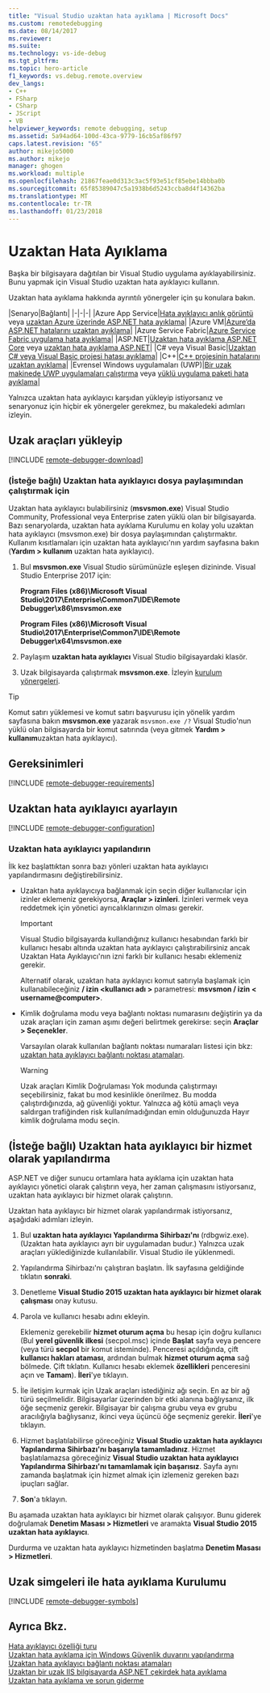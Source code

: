 ```yaml
---
title: "Visual Studio uzaktan hata ayıklama | Microsoft Docs"
ms.custom: remotedebugging
ms.date: 08/14/2017
ms.reviewer: 
ms.suite: 
ms.technology: vs-ide-debug
ms.tgt_pltfrm: 
ms.topic: hero-article
f1_keywords: vs.debug.remote.overview
dev_langs:
- C++
- FSharp
- CSharp
- JScript
- VB
helpviewer_keywords: remote debugging, setup
ms.assetid: 5a94ad64-100d-43ca-9779-16cb5af86f97
caps.latest.revision: "65"
author: mikejo5000
ms.author: mikejo
manager: ghogen
ms.workload: multiple
ms.openlocfilehash: 21867feae0d313c3ac5f93e51cf85ebe14bbba0b
ms.sourcegitcommit: 65f85389047c5a1938b6d5243ccba8d4f14362ba
ms.translationtype: MT
ms.contentlocale: tr-TR
ms.lasthandoff: 01/23/2018
---
```

# <a name="remote-debugging"></a>Uzaktan Hata Ayıklama
Başka bir bilgisayara dağıtılan bir Visual Studio uygulama ayıklayabilirsiniz. Bunu yapmak için Visual Studio uzaktan hata ayıklayıcı kullanın.

Uzaktan hata ayıklama hakkında ayrıntılı yönergeler için şu konulara bakın.

|Senaryo|Bağlantı|
|-|-|-|
|Azure App Service|[Hata ayıklayıcı anlık görüntü](../debugger/debug-live-azure-applications.md) veya [uzaktan Azure üzerinde ASP.NET hata ayıklama](../debugger/remote-debugging-azure.md)|
|Azure VM|[Azure’da ASP.NET hatalarını uzaktan ayıklama](../debugger/remote-debugging-azure.md)|
|Azure Service Fabric|[Azure Service Fabric uygulama hata ayıklama](/azure/service-fabric/service-fabric-debugging-your-application#debug-a-remote-service-fabric-application)|
|ASP.NET|[Uzaktan hata ayıklama ASP.NET Core](../debugger/remote-debugging-aspnet-on-a-remote-iis-computer.md) veya [uzaktan hata ayıklama ASP.NET](../debugger/remote-debugging-aspnet-on-a-remote-iis-7-5-computer.md)|
|C# veya Visual Basic|[Uzaktan C# veya Visual Basic projesi hatası ayıklama](../debugger/remote-debugging-csharp.md)|
|C++|[C++ projesinin hatalarını uzaktan ayıklama](../debugger/remote-debugging-cpp.md)|
|Evrensel Windows uygulamaları (UWP)|[Bir uzak makinede UWP uygulamaları çalıştırma](../debugger/run-windows-store-apps-on-a-remote-machine.md) veya [yüklü uygulama paketi hata ayıklama](../debugger/debug-installed-app-package.md)|

Yalnızca uzaktan hata ayıklayıcı karşıdan yükleyip istiyorsanız ve senaryonuz için hiçbir ek yönergeler gerekmez, bu makaledeki adımları izleyin.
  
## <a name="download-and-install-the-remote-tools"></a>Uzak araçları yükleyip  

[!INCLUDE [remote-debugger-download](../debugger/includes/remote-debugger-download.md)]

### <a name="fileshare_msvsmon"></a>(İsteğe bağlı) Uzaktan hata ayıklayıcı dosya paylaşımından çalıştırmak için

Uzaktan hata ayıklayıcı bulabilirsiniz (**msvsmon.exe**) Visual Studio Community, Professional veya Enterprise zaten yüklü olan bir bilgisayarda. Bazı senaryolarda, uzaktan hata ayıklama Kurulumu en kolay yolu uzaktan hata ayıklayıcı (msvsmon.exe) bir dosya paylaşımından çalıştırmaktır. Kullanım kısıtlamaları için uzaktan hata ayıklayıcı'nın yardım sayfasına bakın (**Yardım > kullanım** uzaktan hata ayıklayıcı).

1. Bul **msvsmon.exe** Visual Studio sürümünüzle eşleşen dizininde. Visual Studio Enterprise 2017 için:

      **Program Files (x86)\Microsoft Visual Studio\2017\Enterprise\Common7\IDE\Remote Debugger\x86\msvsmon.exe**
      
      **Program Files (x86)\Microsoft Visual Studio\2017\Enterprise\Common7\IDE\Remote Debugger\x64\msvsmon.exe**

2. Paylaşım **uzaktan hata ayıklayıcı** Visual Studio bilgisayardaki klasör.

3. Uzak bilgisayarda çalıştırmak **msvsmon.exe**. İzleyin [kurulum yönergeleri](#bkmk_setup).

> [!TIP] 
> Komut satırı yüklemesi ve komut satırı başvurusu için yönelik yardım sayfasına bakın **msvsmon.exe** yazarak ``msvsmon.exe /?`` Visual Studio'nun yüklü olan bilgisayarda bir komut satırında (veya gitmek **Yardım > kullanım**uzaktan hata ayıklayıcı).
  
## <a name="requirements_msvsmon"></a>Gereksinimleri

[!INCLUDE [remote-debugger-requirements](../debugger/includes/remote-debugger-requirements.md)]
  
## <a name="set-up-the-remote-debugger"></a>Uzaktan hata ayıklayıcı ayarlayın  

[!INCLUDE [remote-debugger-configuration](../debugger/includes/remote-debugger-configuration.md)]

### <a name="configure_msvsmon"></a>Uzaktan hata ayıklayıcı yapılandırın  
İlk kez başlattıktan sonra bazı yönleri uzaktan hata ayıklayıcı yapılandırmasını değiştirebilirsiniz.
  
-   Uzaktan hata ayıklayıcıya bağlanmak için seçin diğer kullanıcılar için izinler eklemeniz gerekiyorsa, **Araçlar > izinleri**. İzinleri vermek veya reddetmek için yönetici ayrıcalıklarınızın olması gerekir.

     > [!IMPORTANT] 
     > Visual Studio bilgisayarda kullandığınız kullanıcı hesabından farklı bir kullanıcı hesabı altında uzaktan hata ayıklayıcı çalıştırabilirsiniz ancak Uzaktan Hata Ayıklayıcı'nın izni farklı bir kullanıcı hesabı eklemeniz gerekir. 

     Alternatif olarak, uzaktan hata ayıklayıcı komut satırıyla başlamak için kullanabileceğiniz **/ izin \<kullanıcı adı >** parametresi: **msvsmon / izin \< username@computer>**.
  
-   Kimlik doğrulama modu veya bağlantı noktası numarasını değiştirin ya da uzak araçları için zaman aşımı değeri belirtmek gerekirse: seçin **Araçlar > Seçenekler**.  
  
     Varsayılan olarak kullanılan bağlantı noktası numaraları listesi için bkz: [uzaktan hata ayıklayıcı bağlantı noktası atamaları](../debugger/remote-debugger-port-assignments.md).  
  
     > [!WARNING]
     >  Uzak araçları Kimlik Doğrulaması Yok modunda çalıştırmayı seçebilirsiniz, fakat bu mod kesinlikle önerilmez. Bu modda çalıştırdığınızda, ağ güvenliği yoktur. Yalnızca ağ kötü amaçlı veya saldırgan trafiğinden risk kullanılmadığından emin olduğunuzda Hayır kimlik doğrulama modu seçin.

##  <a name="bkmk_configureService"></a>(İsteğe bağlı) Uzaktan hata ayıklayıcı bir hizmet olarak yapılandırma
ASP.NET ve diğer sunucu ortamlara hata ayıklama için uzaktan hata ayıklayıcı yönetici olarak çalıştırın veya, her zaman çalışmasını istiyorsanız, uzaktan hata ayıklayıcı bir hizmet olarak çalıştırın.
  
 Uzaktan hata ayıklayıcı bir hizmet olarak yapılandırmak istiyorsanız, aşağıdaki adımları izleyin.  
  
1.  Bul **uzaktan hata ayıklayıcı Yapılandırma Sihirbazı'nı** (rdbgwiz.exe). (Uzaktan hata ayıklayıcı ayrı bir uygulamadan budur.) Yalnızca uzak araçları yüklediğinizde kullanılabilir. Visual Studio ile yüklenmedi.  
  
2.  Yapılandırma Sihirbazı'nı çalıştıran başlatın. İlk sayfasına geldiğinde tıklatın **sonraki**.  
  
3.  Denetleme **Visual Studio 2015 uzaktan hata ayıklayıcı bir hizmet olarak çalışması** onay kutusu.  
  
4.  Parola ve kullanıcı hesabı adını ekleyin.  
  
     Eklemeniz gerekebilir **hizmet oturum açma** bu hesap için doğru kullanıcı (Bul **yerel güvenlik ilkesi** (secpol.msc) içinde **Başlat** sayfa veya pencere (veya türü  **secpol** bir komut isteminde). Penceresi açıldığında, çift **kullanıcı hakları ataması**, ardından bulmak **hizmet oturum açma** sağ bölmede. Çift tıklatın. Kullanıcı hesabı eklemek **özellikleri** penceresini açın ve **Tamam**). **İleri**'ye tıklayın.  
  
5.  İle iletişim kurmak için Uzak araçları istediğiniz ağı seçin. En az bir ağ türü seçilmelidir. Bilgisayarlar üzerinden bir etki alanına bağlıysanız, ilk öğe seçmeniz gerekir. Bilgisayar bir çalışma grubu veya ev grubu aracılığıyla bağlıysanız, ikinci veya üçüncü öğe seçmeniz gerekir. **İleri**'ye tıklayın.  
  
6.  Hizmet başlatılabilirse göreceğiniz **Visual Studio uzaktan hata ayıklayıcı Yapılandırma Sihirbazı'nı başarıyla tamamladınız**. Hizmet başlatılamazsa göreceğiniz **Visual Studio uzaktan hata ayıklayıcı Yapılandırma Sihirbazı'nı tamamlamak için başarısız**. Sayfa aynı zamanda başlatmak için hizmet almak için izlemeniz gereken bazı ipuçları sağlar.  
  
7.  **Son**'a tıklayın.  
  
 Bu aşamada uzaktan hata ayıklayıcı bir hizmet olarak çalışıyor. Bunu giderek doğrulamak **Denetim Masası > Hizmetleri** ve aramakta **Visual Studio 2015 uzaktan hata ayıklayıcı**.  
  
 Durdurma ve uzaktan hata ayıklayıcı hizmetinden başlatma **Denetim Masası > Hizmetleri**.

## <a name="set-up-debugging-with-remote-symbols"></a>Uzak simgeleri ile hata ayıklama Kurulumu 

[!INCLUDE [remote-debugger-symbols](../debugger/includes/remote-debugger-symbols.md)]
  
## <a name="see-also"></a>Ayrıca Bkz.  
 [Hata ayıklayıcı özelliği turu](../debugger/debugger-feature-tour.md)   
 [Uzaktan hata ayıklama için Windows Güvenlik duvarını yapılandırma](../debugger/configure-the-windows-firewall-for-remote-debugging.md)   
 [Uzaktan hata ayıklayıcı bağlantı noktası atamaları](../debugger/remote-debugger-port-assignments.md)   
 [Uzaktan bir uzak IIS bilgisayarda ASP.NET çekirdek hata ayıklama](../debugger/remote-debugging-aspnet-on-a-remote-iis-computer.md)  
 [Uzaktan hata ayıklama ve sorun giderme](../debugger/remote-debugging-errors-and-troubleshooting.md)

